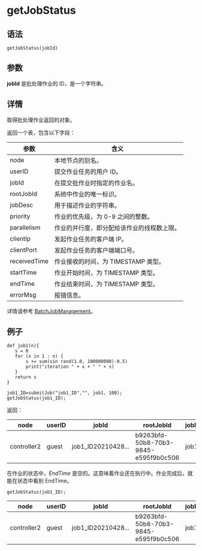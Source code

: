 # getJobStatus

## 语法

`getJobStatus(jobId)`

## 参数

**jobId** 是批处理作业的 ID，是一个字符串。

## 详情

取得批处理作业返回的对象。

返回一个表，包含以下字段：

| 参数 | 含义 |
| --- | --- |
| node | 本地节点的别名。 |
| userID | 提交作业任务的用户 ID。 |
| jobId | 在提交批作业时指定的作业名。 |
| rootJobId | 系统中作业的唯一标识。 |
| jobDesc | 用于描述作业的字符串。 |
| priority | 作业的优先级，为 0-9 之间的整数。 |
| parallelism | 作业的并行度，即分配给该作业的线程数上限。 |
| clientIp | 发起作业任务的客户端 IP。 |
| clientPort | 发起作业任务的客户端端口号。 |
| receivedTime | 作业接收的时间，为 TIMESTAMP 类型。 |
| startTime | 作业开始时间，为 TIMESTAMP 类型。 |
| endTime | 作业结束时间，为 TIMESTAMP 类型。 |
| errorMsg | 报错信息。 |

详情请参考 [BatchJobManagement](../../sys_man/BatchJobManagement.md)。

## 例子

```
def job1(n){
   s = 0
   for (x in 1 : n) {
       s += sum(sin rand(1.0, 100000000)-0.5)
       print("iteration " + x + " " + s)
   }
   return s
}

job1_ID=submitJob("job1_ID","", job1, 100);
getJobStatus(job1_ID);
```

返回：

| node | userID | jobId | rootJobId | jobDesc | priority | parallelism | clientIP | clientPort | receivedTime | startTime | endTime | errorMsg |
| --- | --- | --- | --- | --- | --- | --- | --- | --- | --- | --- | --- | --- |
| controller2 | guest | job1\_ID20210428... | b9263bfd-50b8-70b3-9845-e595f9b0c506 | job1 | 4 | 1 | 115.204.199.28 | 61537 | 2023.12.12T02:50:32.598 |  |  |  |

在作业的状态中，*EndTime* 是空的。这意味着作业还在执行中。作业完成后，就能在状态中看到 EndTime。

```
getJobStatus(job1_ID);
```

| node | userID | jobId | rootJobId | jobDesc | priority | parallelism | clientIP | clientPort | receivedTime | startTime | endTime | errorMsg |
| --- | --- | --- | --- | --- | --- | --- | --- | --- | --- | --- | --- | --- |
| controller2 | guest | job1\_ID20210428... | b9263bfd-50b8-70b3-9845-e595f9b0c506 | job1 | 4 | 1 | 115.204.199.28 | 61537 | 2023.12.12T02:50:32.598 | 2023.12.12T02:50:32.599 | 2023.12.12T02:52:32.477 |  |

